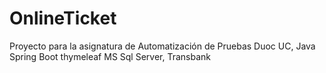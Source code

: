 # OnlineTicket
Proyecto para la asignatura de Automatización de Pruebas Duoc UC, Java Spring Boot thymeleaf MS Sql Server, Transbank
